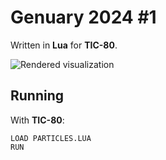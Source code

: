 # Genuary 2024 #1

Written in **Lua** for **TIC-80**.

![Rendered visualization](particles.gif)

## Running

With **TIC-80**:

```tic80
LOAD PARTICLES.LUA
RUN
```

